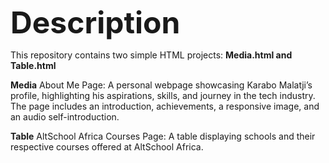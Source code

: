 <font size="7">**Description**</font>

This repository contains two simple HTML projects: **Media.html and Table.html**

**Media**
About Me Page: A personal webpage showcasing Karabo Malatji’s profile, highlighting his aspirations, skills, and journey in the tech industry.
The page includes an introduction, achievements, a responsive image, and an audio self-introduction.

**Table**
AltSchool Africa Courses Page: A table displaying schools and their respective courses offered at AltSchool Africa.
